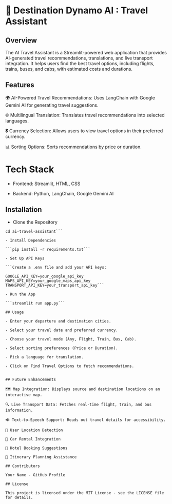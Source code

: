 # 🚀 Destination Dynamo AI : Travel Assistant

## Overview

The AI Travel Assistant is a Streamlit-powered web application that provides AI-generated travel recommendations, translations, and live transport integration. It helps users find the best travel options, including flights, trains, buses, and cabs, with estimated costs and durations.

## Features

🌍 AI-Powered Travel Recommendations: Uses LangChain with Google Gemini AI for generating travel suggestions.

🌐 Multilingual Translation: Translates travel recommendations into selected languages.

💲 Currency Selection: Allows users to view travel options in their preferred currency.

📊 Sorting Options: Sorts recommendations by price or duration.

# Tech Stack

- Frontend: Streamlit, HTML, CSS

- Backend: Python, LangChain, Google Gemini AI

## Installation

- Clone the Repository

````git clone https://github.com/yourusername/ai-travel-assistant.git
cd ai-travel-assistant```

- Install Dependencies

```pip install -r requirements.txt```

- Set Up API Keys

```Create a .env file and add your API keys:

GOOGLE_API_KEY=your_google_api_key
MAPS_API_KEY=your_google_maps_api_key
TRANSPORT_API_KEY=your_transport_api_key```

- Run the App

```streamlit run app.py```

## Usage

- Enter your departure and destination cities.

- Select your travel date and preferred currency.

- Choose your travel mode (Any, Flight, Train, Bus, Cab).

- Select sorting preferences (Price or Duration).

- Pick a language for translation.

- Click on Find Travel Options to fetch recommendations.


## Future Enhancements

🗺 Map Integration: Displays source and destination locations on an interactive map.

🔍 Live Transport Data: Fetches real-time flight, train, and bus information.

🔊 Text-to-Speech Support: Reads out travel details for accessibility.

📍 User Location Detection

🚗 Car Rental Integration

🏨 Hotel Booking Suggestions

📅 Itinerary Planning Assistance

## Contributors

Your Name - GitHub Profile

## License

This project is licensed under the MIT License - see the LICENSE file for details.
````
